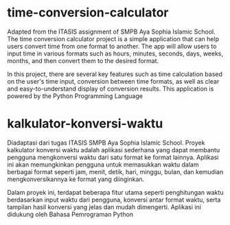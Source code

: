 # time-conversion-calculator
Adapted from the ITASIS assignment of SMPB Aya Sophia Islamic School.
The time conversion calculator project is a simple application that can help users convert time from one format to another. The app will allow users to input time in various formats such as hours, minutes, seconds, days, weeks, months, and then convert them to the desired format.

In this project, there are several key features such as time calculation based on the user's time input, conversion between time formats, as well as clear and easy-to-understand display of conversion results. This application is powered by the Python Programming Language

# kalkulator-konversi-waktu
Diadaptasi dari tugas ITASIS SMPB Aya Sophia Islamic School.
Proyek kalkulator konversi waktu adalah aplikasi sederhana yang dapat membantu pengguna mengkonversi waktu dari satu format ke format lainnya. Aplikasi ini akan memungkinkan pengguna untuk memasukkan waktu dalam berbagai format seperti jam, menit, detik, hari, minggu, bulan, dan kemudian mengkonversikannya ke format yang diinginkan.

Dalam proyek ini, terdapat beberapa fitur utama seperti penghitungan waktu berdasarkan input waktu dari pengguna, konversi antar format waktu, serta tampilan hasil konversi yang jelas dan mudah dimengerti. Aplikasi ini didukung oleh Bahasa Pemrograman Python
